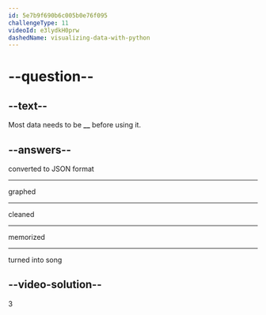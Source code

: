 ```yaml
---
id: 5e7b9f690b6c005b0e76f095
challengeType: 11
videoId: e3lydkH0prw
dashedName: visualizing-data-with-python
---
```


# --question--

## --text--

Most data needs to be **\_\_** before using it.

## --answers--

converted to JSON format

---

graphed

---

cleaned

---

memorized

---

turned into song

## --video-solution--

3

